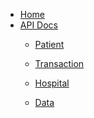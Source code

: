 <!-- docs/_sidebar.md -->

- [Home](/)
- [API Docs](api)
  <!-- api routes -->
  - [Patient](api/patient)

  - [Transaction](api/transaction)

  - [Hospital](api/hospital)

  - [Data](api/data)

